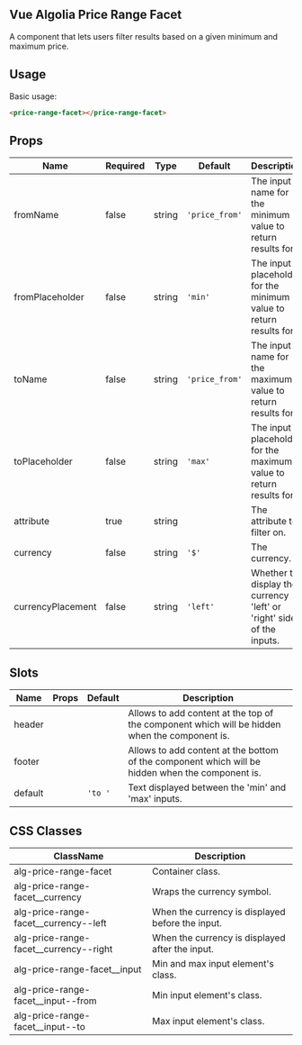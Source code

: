 Vue Algolia Price Range Facet
---

A component that lets users filter results based on a given minimum and maximum price.

## Usage

Basic usage:

```html
<price-range-facet></price-range-facet>
```

## Props

| Name              | Required | Type   | Default        | Description                                                           |
|-------------------|----------|--------|----------------|-----------------------------------------------------------------------|
| fromName          | false    | string | `'price_from'` | The input name for the minimum value to return results for.           |
| fromPlaceholder   | false    | string | `'min'`        | The input placeholder for the minimum value to return results for.    |
| toName            | false    | string | `'price_from'` | The input name for the maximum value to return results for.           |
| toPlaceholder     | false    | string | `'max'`        | The input placeholder for the maximum value to return results for.    |
| attribute         | true     | string |                | The attribute to filter on.                                           |
| currency          | false    | string | `'$'`          | The currency.                                                         |
| currencyPlacement | false    | string | `'left'`       | Whether to display the currency 'left' or 'right' side of the inputs. |

## Slots

| Name    | Props | Default | Description                                                                                      |
|---------|-------|---------|--------------------------------------------------------------------------------------------------|
| header  |       |         | Allows to add content at the top of the component which will be hidden when the component is.    |
| footer  |       |         | Allows to add content at the bottom of the component which will be hidden when the component is. |
| default |       | `'to '` | Text displayed between the 'min' and 'max' inputs.                                               |

## CSS Classes

| ClassName                              | Description                                      |
|----------------------------------------|--------------------------------------------------|
| alg-price-range-facet                  | Container class.                                 |
| alg-price-range-facet__currency        | Wraps the currency symbol.                       |
| alg-price-range-facet__currency--left  | When the currency is displayed before the input. |
| alg-price-range-facet__currency--right | When the currency is displayed after the input.  |
| alg-price-range-facet__input           | Min and max input element's class.               |
| alg-price-range-facet__input--from     | Min input element's class.                       |
| alg-price-range-facet__input--to       | Max input element's class.                       |
